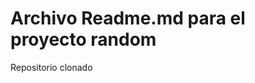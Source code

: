 Archivo Readme.md para el proyecto random
=========================================

Repositorio clonado